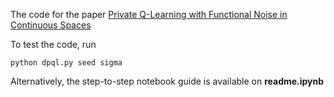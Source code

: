 The code for the paper [Private Q-Learning with Functional Noise in Continuous Spaces
](https://arxiv.org/abs/1901.10634)

To test the code, run
```
python dpql.py seed sigma
```

Alternatively, the step-to-step notebook guide is available on __readme.ipynb__
